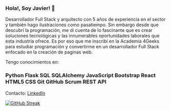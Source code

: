 ### Hola!, Soy Javier! 👋

Desarrollador Full Stack y arquitecto con 5 años de experiencia en el sector y también hago ilustraciones como pasatiempo. Sin embargo desde que descubrí la programación, me di cuenta de lo fascinante que es crear soluciones tecnológicas y las innumerables oportunidades laborales que esta industria ofrece. Es por eso que me inscribí en la Academia 4Geeks para estudiar programación y convertirme en un desarrollador Full Stack enfocado en la creación de paginas web.

Tengo conocimientos en:
### Python Flask SQL SQLAlchemy JavaScript Bootstrap React HTML5 CSS Git GitHub Scrum REST API 

Contacto:
[LinkedIn](https://www.linkedin.com/in/jaranedag/)

[![GitHub Streak](http://github-readme-streak-stats.herokuapp.com?user=jaranedag&theme=dark&background=000000)](https://git.io/streak-stats)
